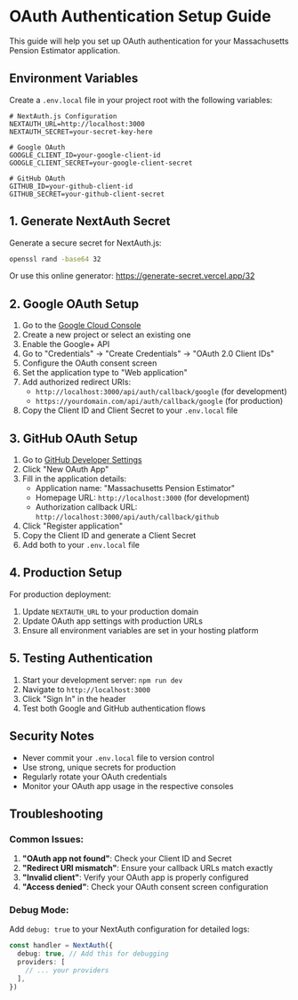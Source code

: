 # OAuth Authentication Setup Guide

This guide will help you set up OAuth authentication for your Massachusetts Pension Estimator application.

## Environment Variables

Create a `.env.local` file in your project root with the following variables:

```env
# NextAuth.js Configuration
NEXTAUTH_URL=http://localhost:3000
NEXTAUTH_SECRET=your-secret-key-here

# Google OAuth
GOOGLE_CLIENT_ID=your-google-client-id
GOOGLE_CLIENT_SECRET=your-google-client-secret

# GitHub OAuth
GITHUB_ID=your-github-client-id
GITHUB_SECRET=your-github-client-secret
```

## 1. Generate NextAuth Secret

Generate a secure secret for NextAuth.js:

```bash
openssl rand -base64 32
```

Or use this online generator: https://generate-secret.vercel.app/32

## 2. Google OAuth Setup

1. Go to the [Google Cloud Console](https://console.cloud.google.com/)
2. Create a new project or select an existing one
3. Enable the Google+ API
4. Go to "Credentials" → "Create Credentials" → "OAuth 2.0 Client IDs"
5. Configure the OAuth consent screen
6. Set the application type to "Web application"
7. Add authorized redirect URIs:
   - `http://localhost:3000/api/auth/callback/google` (for development)
   - `https://yourdomain.com/api/auth/callback/google` (for production)
8. Copy the Client ID and Client Secret to your `.env.local` file

## 3. GitHub OAuth Setup

1. Go to [GitHub Developer Settings](https://github.com/settings/developers)
2. Click "New OAuth App"
3. Fill in the application details:
   - Application name: "Massachusetts Pension Estimator"
   - Homepage URL: `http://localhost:3000` (for development)
   - Authorization callback URL: `http://localhost:3000/api/auth/callback/github`
4. Click "Register application"
5. Copy the Client ID and generate a Client Secret
6. Add both to your `.env.local` file

## 4. Production Setup

For production deployment:

1. Update `NEXTAUTH_URL` to your production domain
2. Update OAuth app settings with production URLs
3. Ensure all environment variables are set in your hosting platform

## 5. Testing Authentication

1. Start your development server: `npm run dev`
2. Navigate to `http://localhost:3000`
3. Click "Sign In" in the header
4. Test both Google and GitHub authentication flows

## Security Notes

- Never commit your `.env.local` file to version control
- Use strong, unique secrets for production
- Regularly rotate your OAuth credentials
- Monitor your OAuth app usage in the respective consoles

## Troubleshooting

### Common Issues:

1. **"OAuth app not found"**: Check your Client ID and Secret
2. **"Redirect URI mismatch"**: Ensure your callback URLs match exactly
3. **"Invalid client"**: Verify your OAuth app is properly configured
4. **"Access denied"**: Check your OAuth consent screen configuration

### Debug Mode:

Add `debug: true` to your NextAuth configuration for detailed logs:

```typescript
const handler = NextAuth({
  debug: true, // Add this for debugging
  providers: [
    // ... your providers
  ],
})
``` 